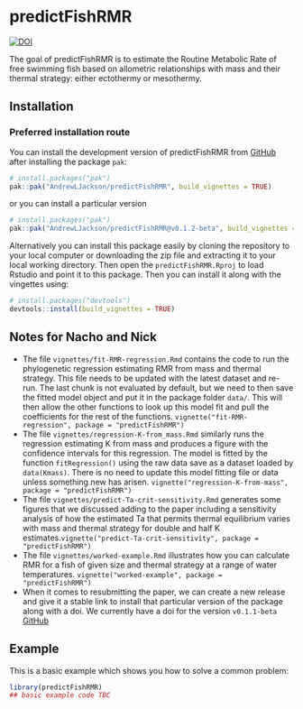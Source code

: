 
# predictFishRMR

<!-- badges: start -->
[![DOI](https://zenodo.org/badge/1008301182.svg)](https://doi.org/10.5281/zenodo.16409669)
<!-- badges: end -->

The goal of predictFishRMR is to estimate the Routine Metabolic Rate of free swimming fish based on allometric relationships with mass and their thermal strategy: either ectothermy or mesothermy. 


## Installation


### Preferred installation route

You can install the development version of predictFishRMR from [GitHub](https://github.com/AndrewLJackson/predictFishRMR) after installing the package `pak`:

``` r
# install.packages("pak")
pak::pak("AndrewLJackson/predictFishRMR", build_vignettes = TRUE)
```

or you can install a particular version

``` r
# install.packages("pak")
pak::pak("AndrewLJackson/predictFishRMR@v0.1.2-beta", build_vignettes = TRUE)
```

Alternatively you can install this package easily by cloning the repository to your local computer or downloading the zip file and extracting it to your local working directory. Then open the `predictFishRMR.Rproj` to load Rstudio and point it to this package. Then you can install it along with the vingettes using:

``` r
# install.packages("devtools")
devtools::install(build_vignettes = TRUE)
```

## Notes for Nacho and Nick

+ The file `vignettes/fit-RMR-regression.Rmd` contains the code to run the phylogenetic regression estimating RMR from mass and thermal strategy. This file needs to be updated with the latest dataset and re-run. The last chunk is not evaluated by default, but we need to then save the fitted model object and put it in the package folder `data/`. This will then allow the other functions to look up this model fit and pull the coefficients for the rest of the functions. `vignette("fit-RMR-regression", package = "predictFishRMR")`
+ The file `vignettes/regression-K-from_mass.Rmd` similarly runs the regression estimating K from mass and produces a figure with the confidence intervals for this regression. The model is fitted by the function `fitRegression()` using the raw data save as a dataset loaded by `data(Kmass)`. There is no need to update this model fitting file or data unless something new has arisen. `vignette("regression-K-from-mass", package = "predictFishRMR")`
+ The file `vignettes/predict-Ta-crit-sensitivity.Rmd` generates some figures that we discussed adding to the paper including a sensitivity analysis of how the estimated Ta that permits thermal equilibrium varies with mass and thermal strategy for double and half K estimates.`vignette("predict-Ta-crit-sensitivity", package = "predictFishRMR")`
+ The file `vignettes/worked-example.Rmd` illustrates how you can calculate RMR for a fish of given size and thermal strategy at a range of water temperatures. `vignette("worked-example", package = "predictFishRMR")`
+ When it comes to resubmitting the paper, we can create a new release and give it a stable link to install that particular version of the package along with a doi. We currently have a doi for the version `v0.1.1-beta` [GitHub](https://github.com/AndrewLJackson/predictFishRMR)


## Example

This is a basic example which shows you how to solve a common problem:

``` r
library(predictFishRMR)
## basic example code TBC
```

